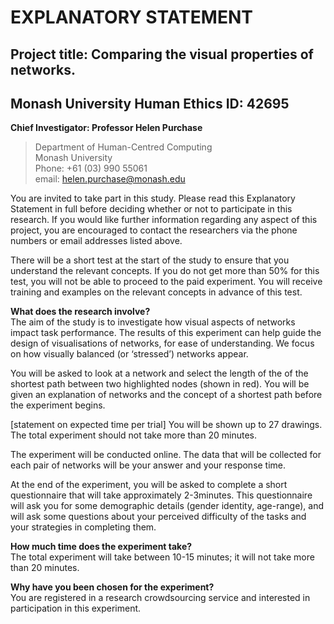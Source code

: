 # **EXPLANATORY STATEMENT**
## **Project title: Comparing the visual properties of networks.**
## **Monash University Human Ethics ID: 42695**
 
			
**Chief Investigator: Professor Helen Purchase**
> Department of Human-Centred Computing  
> Monash University  
> Phone: +61 (03) 990 55061  
> email: helen.purchase@monash.edu  
			
 
You are invited to take part in this study. Please read this Explanatory Statement in full before deciding whether or not to participate in this research. If you would like further information regarding any aspect of this project, you are encouraged to contact the researchers via the phone numbers or email addresses listed above.

There will be a short test at the start of the study to ensure that you understand the relevant concepts. If you do not get more than 50% for this test, you will not be able to proceed to the paid experiment. You will receive training and examples on the relevant concepts in advance of this test.

**What does the research involve?**  
The aim of the study is to investigate how visual aspects of networks impact task performance. The results of this experiment can help guide the design of visualisations of networks, for ease of understanding. We focus on how visually balanced (or ‘stressed’) networks appear.
 
You will be asked to look at a network and select the length of the of the shortest path between two highlighted nodes (shown in red). You will be given an explanation of networks and the concept of a shortest path before the experiment begins.
 
[statement on expected time per trial]
You will be shown up to 27 drawings. The total experiment should not take more than 20 minutes.
 
The experiment will be conducted online. The data that will be collected for each pair of networks will be your answer and your response time.
 
At the end of the experiment, you will be asked to complete a short questionnaire that will take approximately 2-3minutes. This questionnaire will ask you for some demographic details (gender identity, age-range), and will ask some questions about your perceived difficulty of the tasks and your strategies in completing them.
 
**How much time does the experiment take?**  
The total experiment will take between 10-15 minutes; it will not take more than 20 minutes.
 
**Why have you been chosen for the experiment?**  
You are registered in a research crowdsourcing service and interested in participation in this experiment.

